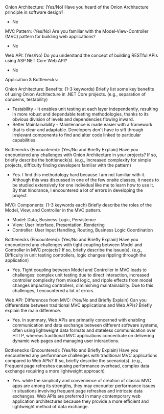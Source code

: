 Onion Architecture: (Yes/No) 
Have you heard of the Onion Architecture principle in software design?
  - No
  
MVC Pattern: (Yes/No) 
Are you familiar with the Model-View-Controller (MVC) pattern for building web applications?
  - No
 
Web API: (Yes/No) 
Do you understand the concept of building RESTful APIs using ASP.NET Core Web API?
  - No
 

Application & Bottlenecks:

Onion Architecture:
Benefits: (1-3 keywords)
Briefly list some key benefits of using Onion Architecture in .NET Core projects. (e.g., separation of concerns, testability)
  - Testability - It enables unit testing at each layer independently, resulting in more robust and dependable testing methodologies, thanks to its obvious division of levels and dependencies flowing inward.
  - Better Maintainability - Maintenance is made easier with a framework that is clear and adaptable. Developers don't have to sift through irrelevant components to find and alter code linked to particular capabilities.

Bottlenecks (Encountered): (Yes/No and Briefly Explain)
Have you encountered any challenges with Onion Architecture in your projects? If so, briefly describe the bottleneck(s). (e.g., Increased complexity for simple projects, difficulty finding developers familiar with the pattern)
  - Yes. I find this methodology hard because I am not familiar with it. Although this was discussed in one of the few onsite classes, it needs to be studied extensively for one individual like me to learn how to use it. By that hindrance, I encountered a lot of errors in developing the project.


MVC:
Components: (1-3 keywords each)
Briefly describe the roles of the Model, View, and Controller in the MVC pattern.
  - Model: Data, Business Logic, Persistence
  - View: User Interface, Presentation, Rendering
  - Controller: User Input Handling, Routing, Business Logic Coordination
 
Bottlenecks (Encountered): (Yes/No and Briefly Explain)
Have you encountered any challenges with tight coupling between Model and Controller in MVC projects? If so, briefly describe the issue(s). (e.g., Difficulty in unit testing controllers, logic changes rippling through the application)
  - Yes. Tight coupling between Model and Controller in MVC leads to challenges: complex unit testing due to direct interaction, increased controller complexity from mixed logic, and ripple effects from model changes impacting controllers, diminishing maintainability. Due to this challenges, I encountered a lot of errors.
 

Web API:
Differences from MVC: (Yes/No and Briefly Explain)
Can you differentiate between traditional MVC applications and Web APIs? Briefly explain the main difference.
  - Yes. In summary, Web APIs are primarily concerned with enabling communication and data exchange between different software systems, often using lightweight data formats and stateless communication over HTTP, whereas traditional MVC applications concentrate on delivering dynamic web pages and managing user interactions.

Bottlenecks (Encountered): (Yes/No and Briefly Explain)
Have you encountered any performance challenges with traditional MVC applications compared to Web APIs? If so, briefly describe the scenario(s). (e.g., Frequent page refreshes causing performance overhead, complex data exchange requiring a more lightweight approach)
  - Yes. while the simplicity and convenience of creation of classic MVC apps are among its strengths, they may encounter performance issues in situations involving frequent page refreshes and intricate data exchanges. Web APIs are preferred in many contemporary web application architectures because they provide a more efficient and lightweight method of data exchange.

